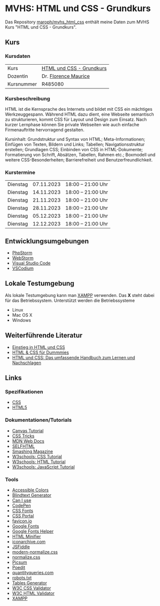# MVHS: HTML und CSS - Grundkurs
Das Repository [maroph/mvhs_html_css](https://github.com/maroph/mvhs_html_css)
enthält meine Daten zum MVHS Kurs
"HTML und CSS - Grundkurs".

## Kurs
### Kursdaten

|            |                                                                                                                                     |
|------------|-------------------------------------------------------------------------------------------------------------------------------------|
| Kurs       | [HTML und CSS - Grundkurs](https://www.mvhs.de/kurse/online-programm/it-digitales/html-und-css-grundkurs/online-kurs-460-C-R485080) |
| Dozentin   | Dr. [Florence Maurice](https://www.maurice-web.de/)                                                                                 |
| Kursnummer | R485080                                                                                                                             |

### Kursbeschreibung
HTML ist die Kernsprache des Internets und bildet mit CSS ein mächtiges Werkzeuggespann.
Während HTML dazu dient, eine Webseite semantisch zu strukturieren, kommt CSS für Layout
und Design zum Einsatz. Nach kurzer Lernphase können Sie private Webseiten wie auch
einfache Firmenauftritte hervorragend gestalten.

Kursinhalt: Grundstruktur und Syntax von HTML; Meta-Informationen; Einfügen von Texten,
Bildern und Links; Tabellen; Navigationsstruktur erstellen; Grundlagen CSS; Einbinden
von CSS in HTML-Dokumente; Formatierung von Schrift, Absätzen, Tabellen, Rahmen etc.;
Boxmodell und weitere CSS-Besonderheiten; Barrierefreiheit und Benutzerfreundlichkeit.

### Kurstermine

|          |            |                   |
|----------|------------|-------------------|
| Dienstag | 07.11.2023 | 18:00 – 21:00 Uhr |
| Dienstag | 14.11.2023 | 18:00 – 21:00 Uhr |
| Dienstag | 21.11.2023 | 18:00 – 21:00 Uhr |
| Dienstag | 28.11.2023 | 18:00 – 21:00 Uhr |
| Dienstag | 05.12.2023 | 18:00 – 21:00 Uhr |
| Dienstag | 12.12.2023 | 18:00 – 21:00 Uhr |



## Entwicklungsumgebungen
* [PhpStorm](https://www.jetbrains.com/phpstorm/)
* [WebStorm](https://www.jetbrains.com/webstorm/)
* [Visual Studio Code](https://code.visualstudio.com/)
* [VSCodium](https://vscodium.com/)

## Lokale Testumgebung
Als lokale Testumgebung kann man
[XAMPP](https://www.apachefriends.org/)
verwenden. Das __X__ steht dabei für das
Betriebssystem. Unterstützt werden die 
Betriebssysteme

* Linux
* Mac OS X
* Windows

## Weiterführende Literatur
* [Einstieg in HTML und CSS](https://www.amazon.de/dp/3836290898)
* [HTML &amp; CSS für Dummmies](https://www.amazon.de/dp/3527720146)
* [HTML und CSS: Das umfassende Handbuch zum Lernen und Nachschlagen](https://www.amazon.de/dp/3836297280)

## Links

### Spezifikationen
* [CSS](https://www.w3.org/Style/CSS/Overview.html)
* [HTML5](https://html.spec.whatwg.org/)

### Dokumentationen/Tutorials
* [Canvas Tutorial](https://developer.mozilla.org/en-US/docs/Web/API/Canvas_API/Tutorial)
* [CSS Tricks](https://css-tricks.com/)
* [MDN Web Docs](https://developer.mozilla.org/en-US/)
* [SELFHTML](https://wiki.selfhtml.org/)
* [Smashing Magazine](https://www.smashingmagazine.com/)
* [W3schools: CSS Tutorial](https://www.w3schools.com/css/default.asp)
* [W3schools: HTML Tutorial](https://www.w3schools.com/html/default.asp)
* [W3schools: JavaScript Tutorial](https://www.w3schools.com/js/default.asp)

### Tools
* [Accessible Colors](https://accessible-colors.com/)
* [Blindtext Generator](https://www.blindtextgenerator.de/)
* [Can I use](https://caniuse.com/)
* [CodePen](https://codepen.io/)
* [CSS Fonts](https://www.cssfontstack.com/)
* [CSS Portal](https://www.cssportal.com/)
* [favicon.io](https://favicon.io/)
* [Google Fonts](https://fonts.google.com/)
* [Google Fonts Helper](https://gwfh.mranftl.com/fonts)
* [HTML Minifier](https://minify-html.com/)
* [iconarchive.com](https://www.iconarchive.com/)
* [JSFiddle](https://jsfiddle.net/)
* [modern-normalize.css](https://github.com/sindresorhus/modern-normalize)
* [normalize.css](https://necolas.github.io/normalize.css/)
* [Picsum](https://picsum.photos/)
* [Poedit](https://poedit.net/)
* [quantityqueries.com](https://quantityqueries.com/)
* [robots.txt](https://developers.google.com/search/docs/crawling-indexing/robots/intro?hl=de)
* [Tables Generator](https://www.tablesgenerator.com/html_tables)
* [W3C CSS Validator](https://jigsaw.w3.org/css-validator/)
* [W3C HTML Validator](https://validator.w3.org/)
* [XAMPP](https://www.apachefriends.org/)
